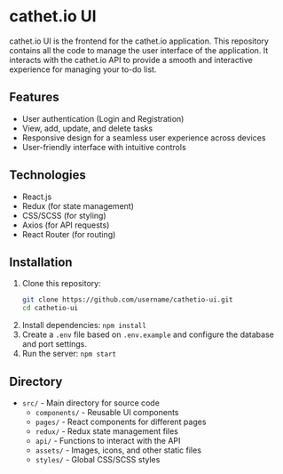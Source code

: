 # cathet.io UI

cathet.io UI is the frontend for the cathet.io application. This repository contains all the code to manage the user interface of the application. It interacts with the cathet.io API to provide a smooth and interactive experience for managing your to-do list.

## Features

- User authentication (Login and Registration)
- View, add, update, and delete tasks
- Responsive design for a seamless user experience across devices
- User-friendly interface with intuitive controls

## Technologies

- React.js
- Redux (for state management)
- CSS/SCSS (for styling)
- Axios (for API requests)
- React Router (for routing)

## Installation

1. Clone this repository:
   ```bash
   git clone https://github.com/username/cathetio-ui.git
   cd cathetio-ui
2. Install dependencies:
   ```npm install```
3. Create a `.env` file based on `.env.example` and configure the database and port settings.
4. Run the server:
   ```npm start```

## Directory

- `src/` - Main directory for source code
  - `components/` - Reusable UI components
  - `pages/` - React components for different pages
  - `redux/` - Redux state management files
  - `api/` - Functions to interact with the API
  - `assets/` - Images, icons, and other static files
  - `styles/` - Global CSS/SCSS styles
